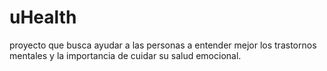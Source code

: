 # uHealth
proyecto que busca ayudar a las personas a entender mejor los trastornos mentales y la importancia de cuidar su salud emocional. 
